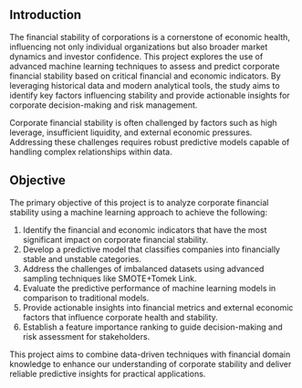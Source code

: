 ## Introduction

The financial stability of corporations is a cornerstone of economic health, influencing not only individual organizations but also broader market dynamics and investor confidence. This project explores the use of advanced machine learning techniques to assess and predict corporate financial stability based on critical financial and economic indicators. By leveraging historical data and modern analytical tools, the study aims to identify key factors influencing stability and provide actionable insights for corporate decision-making and risk management.

Corporate financial stability is often challenged by factors such as high leverage, insufficient liquidity, and external economic pressures. Addressing these challenges requires robust predictive models capable of handling complex relationships within data.

## Objective

The primary objective of this project is to analyze corporate financial stability using a machine learning approach to achieve the following:

1. Identify the financial and economic indicators that have the most significant impact on corporate financial stability.
2. Develop a predictive model that classifies companies into financially stable and unstable categories.
3. Address the challenges of imbalanced datasets using advanced sampling techniques like SMOTE+Tomek Link.
4. Evaluate the predictive performance of machine learning models in comparison to traditional models.
5. Provide actionable insights into financial metrics and external economic factors that influence corporate health and stability.
6. Establish a feature importance ranking to guide decision-making and risk assessment for stakeholders.

This project aims to combine data-driven techniques with financial domain knowledge to enhance our understanding of corporate stability and deliver reliable predictive insights for practical applications.

